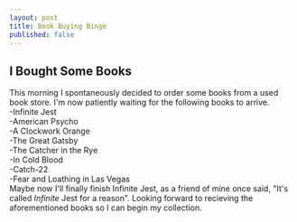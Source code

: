 ```yaml
---
layout: post
title: Book Buying Binge
published: false
---
```

## I Bought Some Books
This morning I spontaneously decided to order some books from a used book store. I'm now patiently waiting for the following books to arrive.    
-Infinite Jest   
-American Psycho    
-A Clockwork Orange   
-The Great Gatsby    
-The Catcher in the Rye   
-In Cold Blood    
-Catch-22   
-Fear and Loathing in Las Vegas     
Maybe now I'll finally finish Infinite Jest, as a friend of mine once said, "It's called _Infinite_ Jest for a reason". Looking forward to recieving the aforementioned books so I can begin my collection.
